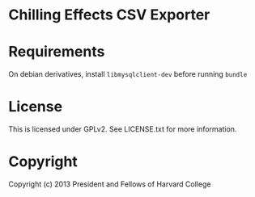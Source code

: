 Chilling Effects CSV Exporter
=============================

Requirements
============

On debian derivatives, install `libmysqlclient-dev` before running `bundle`

License
=======

This is licensed under GPLv2. See LICENSE.txt for more information.

Copyright
=========

Copyright (c) 2013 President and Fellows of Harvard College
